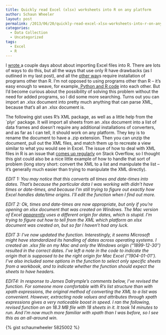 ```yaml
---
title: Quickly read Excel (xlsx) worksheets into R on any platform
author: Schaun Wheeler
layout: post
permalink: /2013/06/20/quickly-read-excel-xlsx-worksheets-into-r-on-any-platform/
categories:
  - Data Collection
  - Uncategorized
tags:
  - Excel
  - R
---
```

I [wrote ][1]a couple days about about importing Excel files into R. There are lots of ways to do this, but all the ways that use only R have drawbacks (as I outlined in my last post), and all the [other way][2]s require installation of programs other than R. I&#8217;m not opposed to using programs other than R &#8211; it&#8217;s easy enough to weave, for example,[ Python and R code][3] into each other. But I&#8217;d become curious about the possibility of solving this problem without the need for added programs, so I did some more searching. Turns out you can import an .xlsx document into pretty much anything that can parse XML, because that&#8217;s all an .xlsx document is.<!--more-->

The following gist uses R&#8217;s XML package, as well as a little help from the \`plyr\` package. It will import all sheets from an .xlsx document into a list of data frames and doesn&#8217;t require any additional installations of converters, and as far as I can tell, it should work on any platform. They key is to rename the document to have a .zip extension. Then you can unzip the document, pull out the XML files, and match them up to recreate a view similar to what you would see in Excel. The issue of how to deal with XML files in R is an issue that [comes up regularly][4] on Stack Overflow, so I thought this gist could also be a nice little example of how to handle that sort of problem (long story short: convert the XML to a list and manipulate the list &#8211; it&#8217;s generally much easier than trying to manipulate the XML directly).

*EDIT 1: You may notice that this converts all times and date-times into dates. That&#8217;s because the particular data I was working with didn&#8217;t have times or date-times, and because I&#8217;m still trying to figure out exactly how Excel handles date/time origins. I&#8217;ll edit the function when I find out more.*

*EDIT 2: Ok, times and date-times are now appropriate, but only if you&#8217;re opening an xlsx document that was created on Windows. The Mac version of Excel [apparently][5] uses a different origin for dates, which is stupid. I&#8217;m trying to figure out how to tell from the XML which platform an xlsx document was created on, but so far I haven&#8217;t had any luck.*

*EDIT 3: I&#8217;ve now updated the function. Interestingly, it seems Microsoft might have standardized its handling of dates across operating systems. I created an .xlsx file on my Mac and only the Windows origin (&#8220;1899-12-30&#8243;) resulted in the correct dates. I&#8217;ve left a note in the code to indicate the origin that is supposed to be the right origin for Mac Excel (&#8220;1904-01-01&#8243;). I&#8217;ve also included some options in the function to select only specific sheets from a workbook, and to indicate whether the function should expect the sheets to have headers.*

*EDIT4: In response to James Dalrymple&#8217;s comments below, I&#8217;ve revised the function. For someone more comfortable with R&#8217;s list structure than with xpath expressions, the original method of converting the XML to a list was convenient. However, extracting node values and attributes through xpath expressions gives a very noticeable boost in speed. I ran the following, revised function on an 18.3 MB file with 18 sheets in it. It took 14 minutes to run. And I&#8217;m now much more familiar with xpath than I was before, so I see this as an all-around win.*

{% gist schaunwheeler 5825002 %}

 [1]: http://housesofstones.github.io/2013/06/18/quickly-read-excel-worksheets-into-r-windows-only-sorry/
 [2]: https://github.com/dilshod/xlsx2csv
 [3]: http://rpy.sourceforge.net/rpy2.html
 [4]: http://stackoverflow.com/search?q=%5Br%5D%2C+%5Bxml%5D
 [5]: https://stat.ethz.ch/pipermail/r-help/2011-March/270455.html
